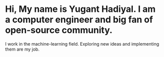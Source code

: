 # Hi, My name is Yugant Hadiyal. I am a computer engineer and big fan of open-source community.

I work in the machine-learning field. Exploring new ideas and implementing them are my job. 
